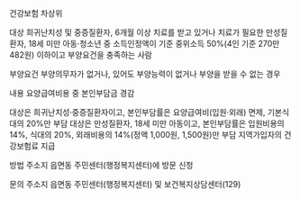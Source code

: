 건강보험 차상위

대상
 희귀난치성 및 중증질환자, 6개월 이상 치료를 받고 있거나 치료가 필요한 만성질환자, 18세 미만 아동·청소년 중 소득인정액이 기준 중위소득 50%(4인 기준 270만 482원) 이하이고 부양요건을 충족하는 사람

부양요건
 부양의무자가 없거나, 있어도 부양능력이 없거나 부양을 받을 수 없는 경우

내용
 요양급여비용 중 본인부담금 경감

 대상은 희귀난치성·중증질환자이고, 본인부담률은 요양급여비(입원·외래) 면제, 기본식대의 20%만 부담
 대상은 만성질환자, 18세 미만 아동이고, 본인부담률은 입원비용의 14%, 식대의 20%, 외래비용의 14%(정액 1,000원, 1,500원)만 부담
 지역가입자의 건강보험료 지급

방법
 주소지 읍면동 주민센터(행정복지센터)에 방문 신청

문의 
 주소지 읍면동 주민센터(행정복지센터) 및 보건복지상담센터(129)
